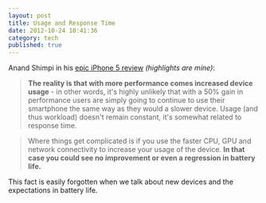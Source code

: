 ```yaml
---
layout: post
title: Usage and Response Time
date: 2012-10-24 10:41:36
category: tech
published: true
---
```


Anand Shimpi in his [epic iPhone 5 review](http://www.anandtech.com/show/6330/the-iphone-5-review/) *(highlights are mine)*: 

> **The reality is that with more performance comes increased device usage** - in other words, it's highly unlikely that with a 50% gain in performance users are simply going to continue to use their smartphone the same way as they would a slower device. Usage (and thus workload) doesn't remain constant, it's somewhat related to response time.

> Where things get complicated is if you use the faster CPU, GPU and network connectivity to increase your usage of the device. **In that case you could see no improvement or even a regression in battery life.**

This fact is easily forgotten when we talk about new devices and the expectations in battery life.